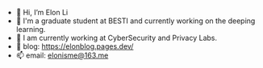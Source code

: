 - 👋 Hi, I’m Elon Li
- 🌱 I'm a graduate student at BESTI and currently working on the deeping learning.
- 🔭 I am currently working at CyberSecurity and Privacy Labs.
- 💞️ blog: https://elonblog.pages.dev/
- 📫 email: elonisme@163.me

<!---
Elonisme/Elonisme is a ✨ special ✨ repository because its `README.md` (this file) appears on your GitHub profile.
You can click the Preview link to take a look at your changes.
--->
